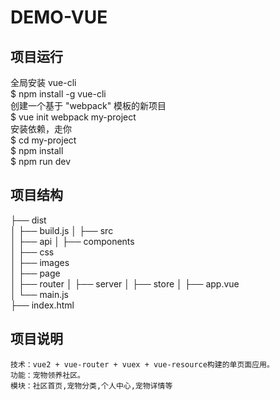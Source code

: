 # DEMO-VUE
##  项目运行

  全局安装 vue-cli  
  $ npm install -g vue-cli  
  创建一个基于 "webpack" 模板的新项目  
  $ vue init webpack my-project  
  安装依赖，走你  
  $ cd my-project  
  $ npm install  
  $ npm run dev

##  项目结构
    
  ├── dist              
  │   ├── build.js
  │
  ├── src               
  │   ├── api
  │   ├── components    
  │   ├── css           
  │   ├── images       
  │   ├── page         
  │   ├── router
  │   ├── server
  │   ├── store
  │   ├── app.vue        
  │   └── main.js        
  ├── index.html         

##  项目说明

    技术：vue2 + vue-router + vuex + vue-resource构建的单页面应用。
    功能：宠物领养社区。
    模块：社区首页,宠物分类,个人中心,宠物详情等

   
